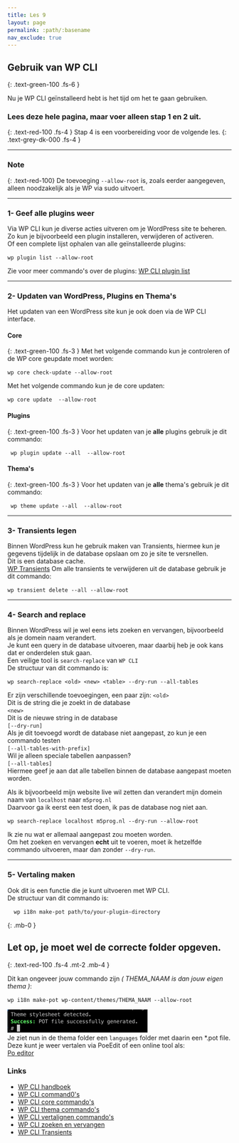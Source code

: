 ```yaml
---
title: Les 9
layout: page
permalink: :path/:basename
nav_exclude: true
---
```


## Gebruik van WP CLI
{: .text-green-100 .fs-6 }

Nu je WP CLI geïnstalleerd hebt is het tijd om het te gaan gebruiken.  
### Lees deze hele pagina, maar voer alleen stap 1 en 2 uit.
{: .text-red-100 .fs-4 }
Stap 4 is een voorbereiding voor de volgende les.
{: .text-grey-dk-000 .fs-4 }

--- 
### Note
{: .text-red-100}
De toevoeging `--allow-root` is, zoals eerder aangegeven, alleen noodzakelijk als je WP via sudo uitvoert.


---
### 1- Geef alle plugins weer
Via WP CLI kun je diverse acties uitveren om je WordPress site te beheren.  
Zo kun je bijvoorbeeld een plugin installeren, verwijderen of activeren.  
Of een complete lijst ophalen van alle geïnstalleerde plugins:  
```shell
wp plugin list --allow-root
```
Zie voor meer commando's over de plugins: 
[WP CLI plugin list](https://developer.wordpress.org/cli/commands/plugin/list/)

---
### 2- Updaten van WordPress, Plugins en Thema's
Het updaten van een WordPress site kun je ook doen via de WP CLI interface.

#### Core
{: .text-green-100 .fs-3 }
Met het volgende commando kun je controleren of de WP core geupdate moet worden:
```shell
wp core check-update --allow-root
```
Met het volgende commando kun je de core updaten:  
```shell
wp core update  --allow-root
```
#### Plugins
{: .text-green-100 .fs-3 }
Voor het updaten van je **alle** plugins gebruik je dit commando:
```shell
 wp plugin update --all  --allow-root
```

#### Thema's
{: .text-green-100 .fs-3 }
Voor het updaten van je **alle** thema's gebruik je dit commando:
```shell
 wp theme update --all  --allow-root
```

---
### 3- Transients legen
Binnen WordPress kun he gebruik maken van Transients, hiermee kun je gegevens tijdelijk in de database opslaan om zo je site te versnellen.  
Dit is een database cache.  
[WP Transients](https://developer.wordpress.org/apis/transients/)
Om alle transients te verwijderen uit de database gebruik je dit commando:  
```shell
wp transient delete --all --allow-root
```

---
### 4- Search and replace
Binnen WordPress wil je wel eens iets zoeken en vervangen, bijvoorbeeld als je domein naam verandert.  
Je kunt een query in de database uitvoeren, maar daarbij heb je ook kans dat er onderdelen stuk gaan.  
Een veilige tool is `search-replace` van `WP CLI`  
De structuur van dit commando is:  
```shell
wp search-replace <old> <new> <table> --dry-run --all-tables
```
Er zijn verschillende toevoegingen, een paar zijn: 
`<old>`  
Dit is de string die je zoekt in de database  
`<new>`  
Dit is de nieuwe string in de database  
`[--dry-run]`  
Als je dit toevoegd wordt de database niet aangepast, zo kun je een commando testen  
`[--all-tables-with-prefix]`  
Wil je alleen speciale tabellen aanpassen?  
`[--all-tables]`  
Hiermee geef je aan dat alle tabellen binnen de database aangepast moeten worden.  

Als ik bijvoorbeeld mijn website live wil zetten dan verandert mijn domein naam van `localhost` naar `m5prog.nl`  
Daarvoor ga ik eerst een test doen, ik pas de database nog niet aan.  
```shell
wp search-replace localhost m5prog.nl --dry-run --allow-root
```
Ik zie nu wat er allemaal aangepast zou moeten worden.  
Om het zoeken en vervangen **echt** uit te voeren, moet ik hetzelfde commando uitvoeren, maar dan zonder `--dry-run`.  

---
### 5- Vertaling maken
Ook dit is een functie die je kunt uitvoeren met WP CLI.   
De structuur van dit commando is:  
```shell
  wp i18n make-pot path/to/your-plugin-directory
```
{: .mb-0 }
## Let op, je moet wel de correcte folder opgeven.
{: .text-red-100 .fs-4 .mt-2 .mb-4 }

Dit kan ongeveer jouw commando zijn _( THEMA_NAAM is dan jouw eigen thema )_:
```shell
wp i18n make-pot wp-content/themes/THEMA_NAAM --allow-root
```
![make-pot.png](images%2Fmake-pot.png)  
Je ziet nun in de thema folder een `languages` folder met daarin een *.pot file.  
Deze kunt je weer vertalen via PoeEdit of een online tool als:  
[Po editor](https://localise.biz/free/poeditor)



### Links
- [WP CLI handboek](https://make.wordpress.org/cli/handbook/guides/)
- [WP CLI command0's](https://developer.wordpress.org/cli/commands/)
- [WP CLI core commando's](https://developer.wordpress.org/cli/commands/core/)
- [WP CLI thema commando's](https://developer.wordpress.org/cli/commands/theme/)
- [WP CLI vertalignen commando's](https://developer.wordpress.org/cli/commands/theme/)
- [WP CLI zoeken en vervangen](https://developer.wordpress.org/cli/commands/search-replace/)
- [WP CLI Transients](https://developer.wordpress.org/cli/commands/transient/)

